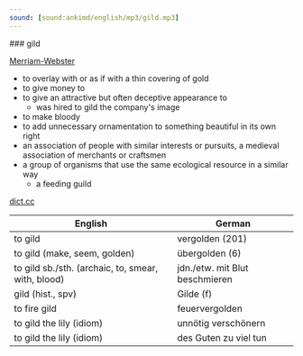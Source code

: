 ```yaml
---
sound: [sound:ankimd/english/mp3/gild.mp3]
---
```


\### gild

[Merriam-Webster](https://www.merriam-webster.com/dictionary/gild)

- to overlay with or as if with a thin covering of gold
- to give money to
- to give an attractive but often deceptive appearance to
    - was hired to gild the company's image
- to make bloody
- to add unnecessary ornamentation to something beautiful in its own right
- an association of people with similar interests or pursuits, a medieval association of merchants or craftsmen
- a group of organisms that use the same ecological resource in a similar way
    - a feeding guild

[dict.cc](https://www.dict.cc/gild)

| English        | German       |
| -------------- | ------------ |
| to gild | vergolden (201) |
| to gild (make, seem, golden) | übergolden (6) |
| to gild sb./sth. (archaic, to, smear, with, blood) | jdn./etw. mit Blut beschmieren |
| gild (hist., spv) | Gilde (f) |
| to fire gild | feuervergolden |
| to gild the lily (idiom) | unnötig verschönern |
| to gild the lily (idiom) | des Guten zu viel tun |
